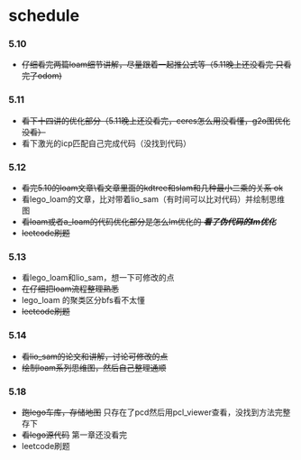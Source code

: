 # schedule
### 5.10
* ~~仔细看完两篇loam细节讲解，尽量跟着一起推公式等（5.11晚上还没看完 只看完了odom)~~

### 5.11
* ~~看下十四讲的优化部分（5.11晚上还没看完，ceres怎么用没看懂，g2o图优化没看）~~
* 看下激光的icp匹配自己完成代码（没找到代码）

### 5.12
* ~~看完5.10的loam文章\看文章里面的kdtree和slam和几种最小二乘的关系  ok~~
* 看lego_loam的文章，比对带着lio_sam（有时间可以比对代码）并绘制思维图
* ~~看loam或者a_loam的代码优化部分是怎么lm优化的 ***看了伪代码的lm优化***~~
* ~~leetcode刷题~~

### 5.13
* 看lego_loam和lio_sam，想一下可修改的点
* ~~在仔细把loam流程整理熟悉~~
* lego_loam 的聚类区分bfs看不太懂
* ~~leetcode刷题~~

### 5.14
* ~~看lio_sam的论文和讲解，讨论可修改的点~~
* ~~绘制loam系列思维图，然后自己整理通顺~~

### 5.18
*  ~~跑lego车库，存储地图~~ 只存在了pcd然后用pcl_viewer查看，没找到方法完整存下
* ~~看lego源代码~~ 第一章还没看完
* leetcode刷题
